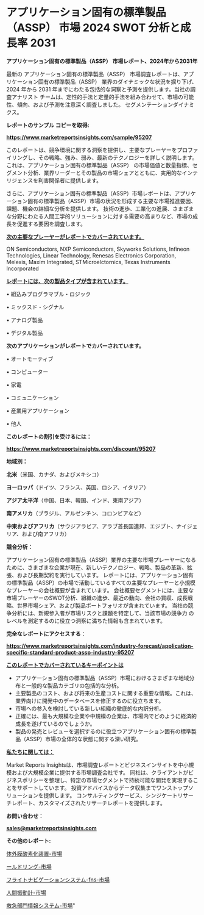 # アプリケーション固有の標準製品（ASSP） 市場 2024 SWOT 分析と成長率 2031

<strong>アプリケーション固有の標準製品（ASSP） 市場レポート、2024年から2031年</strong>

最新の アプリケーション固有の標準製品（ASSP） 市場調査レポートは、アプリケーション固有の標準製品（ASSP） 業界のダイナミックな状況を掘り下げ、2024 年から 2031 年までにわたる包括的な洞察と予測を提供します。当社の調査アナリスト チームは、定性的手法と定量的手法を組み合わせて、市場の可能性、傾向、および予測を注意深く調査しました。 セグメンテーションダイナミクス。



<strong>レポートのサンプル コピーを取得:</strong> <a href=https://www.marketreportsinsights.com/sample/95207>

<strong><u>https://www.marketreportsinsights.com/sample/95207</u></strong></a>

このレポートは、競争環境に関する洞察を提供し、主要なプレーヤーをプロファイリングし、その戦略、強み、弱み、最新のテクノロジーを詳しく説明します。 これは、アプリケーション固有の標準製品（ASSP） の市場価値と数量指標、セグメント分析、業界リーダーとその製品の市場シェアとともに、実用的なインテリジェンスを利害関係者に提供します。

さらに、アプリケーション固有の標準製品（ASSP）市場レポートは、アプリケーション固有の標準製品（ASSP）市場の状況を形成する主要な市場推進要因、課題、機会の詳細な分析を提供します。 技術の進歩、工業化の進展、さまざまな分野にわたる人間工学的ソリューションに対する需要の高まりなど、市場の成長を促進する要因を調査します。



<strong><u>次の主要なプレーヤーがレポートでカバーされています。</u></strong>

ON Semiconductors, NXP Semiconductors, Skyworks Solutions, Infineon Technologies, Linear Technology, Renesas Electronics Corporation, Melexis, Maxim Integrated, STMicroelctornics, Texas Instruments Incorporated



<strong><u><b>レポートには、次の製品タイプが含まれています。</b></u></strong>

• 組込みプログラマブル・ロジック

• ミックスド・シグナル

• アナログ製品

• デジタル製品



<strong><b>次のアプリケーションがレポートでカバーされています。</b></strong>

• オートモーティブ

• コンピューター

• 家電

• コミュニケーション

• 産業用アプリケーション

• 他人



<strong><b>このレポートの割引を受けるには：</b></strong><a href=https://www.marketreportsinsights.com/discount/95207>

<strong><u>https://www.marketreportsinsights.com/discount/95207</u></strong></a>



<strong>地域別：</strong>



<strong>北米</strong>（米国、カナダ、およびメキシコ）



<strong>ヨーロッパ</strong>（ドイツ、フランス、英国、ロシア、イタリア）



<strong>アジア太平洋</strong>（中国、日本、韓国、インド、東南アジア）



<strong>南アメリカ</strong>（ブラジル、アルゼンチン、コロンビアなど）



<strong>中東およびアフリカ</strong>（サウジアラビア、アラブ首長国連邦、エジプト、ナイジェリア、および南アフリカ）



<strong>競合分析：</strong>

アプリケーション固有の標準製品（ASSP）業界の主要な市場プレーヤーになるために、さまざまな企業が現在、新しいテクノロジー、戦略、製品の革新、拡張、および長期契約を実行しています。 レポートには、アプリケーション固有の標準製品（ASSP）の市場で活動しているすべての主要なプレーヤーと小規模なプレーヤーの会社概要が含まれています。 会社概要セグメントには、主要な市場プレーヤーのSWOT分析、組織の進歩、最近の動向、会社の買収、成長戦略、世界市場シェア、および製品ポートフォリオが含まれています。 当社の競争分析には、新規参入者が市場リスクと課題を特定して、当該市場の競争力 のレベルを測定するのに役立つ洞察に満ちた情報も含まれています。



<strong>完全なレポートにアクセスする</strong>：

<a href=https://www.marketreportsinsights.com/industry-forecast/application-specific-standard-product-assp-industry-95207>

<strong><u>https://www.marketreportsinsights.com/industry-forecast/application-specific-standard-product-assp-industry-95207</u></strong></a>



<strong><u><b>このレポートでカバーされているキーポイントは</b></u></strong>
<ul>
  <li>アプリケーション固有の標準製品（ASSP）市場におけるさまざまな地域分布と一般的な製品カテゴリの包括的な分析。</li>
  <li>主要製品のコスト、および将来の生産コストに関する重要な情報。これは、業界向けに開発中のデータベースを修正するのに役立ちます。</li>
  <li>市場への参入を検討している新しい組織の徹底的な内訳分析。</li>
  <li>正確には、最も大規模な企業や中規模の企業は、市場内でどのように経済的成長を遂げているのでしょうか。</li>
  <li>製品の発売とレビューを選択するのに役立つアプリケーション固有の標準製品（ASSP）市場の全体的な状態に関する深い研究。</li>
</ul>


<strong><u><b>私たちに関しては：</b></u></strong>

Market Reports Insightsは、市場調査レポートとビジネスインサイトを中小規模および大規模企業に提供する市場調査会社です。 同社は、クライアントがビジネスポリシーを整理し、特定の市場セグメントで持続可能な開発を実現することをサポートしています。 投資アドバイスからデータ収集までワンストップソリューションを提供します。 コンサルティングサービス、シンジケートリサーチレポート、カスタマイズされたリサーチレポートを提供します。



<strong><b>お問い合わせ</b></strong>：

<a href=mailto:sales@marketreportsinsights.com>

<strong><u>sales@marketreportsinsights.com</u></strong></a>



<strong>その他のレポート:</strong>

<a href=https://www.linkedin.com/pulse/体外膜酸素化装置-市場-2030-年までの需要に焦点を当てた-2023-hofnf/>体外膜酸素化装置-市場</a>

<a href=https://www.linkedin.com/pulse/ールドリング-市場-2023-総合分析と事業成長戦略-2030-analytics-achievers-24-analysis-ncrlf/>ールドリング-市場</a>

<a href=https://www.linkedin.com/pulse/フライトナビゲーションシステム-fns-市場-2023-推進要因と成長機会-2030-pr-news-hub-e1zwf/>フライトナビゲーションシステム-fns-市場</a>

<a href=https://www.linkedin.com/pulse/人間振動計-市場-2023-swot-分析と成長率-2030-pr-news-hub-kfnaf/>人間振動計-市場</a>

<a href=https://www.linkedin.com/pulse/救急部門情報システム-市場-2023-最新の-cagr-および成長分析-fpmpf/>救急部門情報システム-市場</a>"
